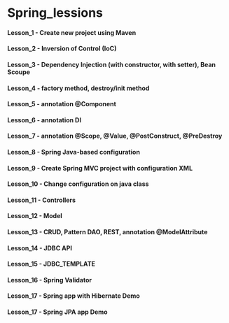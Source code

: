 # Spring_lessions

#### Lesson_1 - Create new project using Maven
#### Lesson_2 - Inversion of Control (IoC)
#### Lesson_3 - Dependency Injection (with constructor, with setter), Bean Scoupe
#### Lesson_4 - factory method, destroy/init method
#### Lesson_5 - annotation @Component
#### Lesson_6 - annotation DI
#### Lesson_7 - annotation @Scope, @Value, @PostConstruct, @PreDestroy
#### Lesson_8 - Spring Java-based configuration
#### Lesson_9 - Create Spring MVC project with configuration XML
#### Lesson_10 - Change configuration on java class
#### Lesson_11 - Controllers
#### Lesson_12 - Model
#### Lesson_13 - CRUD, Pattern DAO, REST, annotation @ModelAttribute
#### Lesson_14 - JDBC API
#### Lesson_15 - JDBC_TEMPLATE
#### Lesson_16 - Spring Validator
#### Lesson_17 - Spring app with Hibernate Demo
#### Lesson_17 - Spring JPA app Demo
